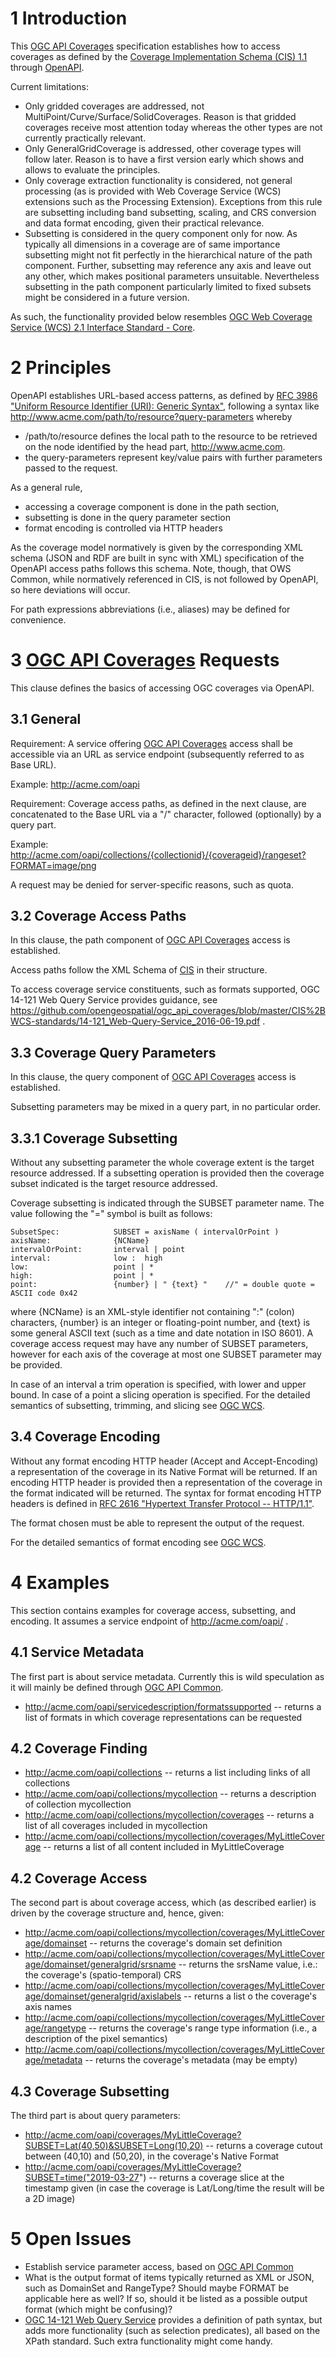 1 Introduction
==============

This [OGC API Coverages](https://github.com/opengeospatial/ogc_api_coverages) specification establishes how to access coverages as defined by the [Coverage Implementation Schema (CIS) 1.1](http://docs.opengeospatial.org/is/09-146r6/09-146r6.html) through [OpenAPI](https://www.openapis.org/).

Current limitations:

* Only gridded coverages are addressed, not MultiPoint/Curve/Surface/SolidCoverages. Reason is that gridded coverages receive most attention today whereas the other types are not currently practically relevant.
* Only GeneralGridCoverage is addressed, other coverage types will follow later. Reason is to have a first version early which shows and allows to evaluate the principles.
* Only coverage extraction functionality is considered, not general processing (as is provided with Web Coverage Service (WCS) extensions such as the Processing Extension). Exceptions from this rule are subsetting including band subsetting, scaling, and CRS conversion and data format encoding, given their practical relevance.
* Subsetting is considered in the query component only for now. As typically all dimensions in a coverage are of same importance subsetting might not fit perfectly in the hierarchical nature of the path component. Further, subsetting may reference any axis and leave out any other, which makes positional parameters unsuitable. Nevertheless subsetting in the path component particularly limited to fixed subsets might be considered in a future version.

As such, the functionality provided below resembles [OGC Web Coverage Service (WCS) 2.1 Interface Standard - Core](http://docs.opengeospatial.org/is/17-089r1/17-089r1.html).

2 Principles
============

OpenAPI establishes URL-based access patterns, as defined by [RFC 3986 "Uniform Resource Identifier (URI): Generic Syntax"](https://tools.ietf.org/html/rfc3986), following a syntax like
        http://www.acme.com/path/to/resource?query-parameters
whereby

* /path/to/resource defines the local path to the resource to be retrieved on the node identified by the head part, http://www.acme.com.
* the query-parameters represent key/value pairs with further parameters passed to the request.

As a general rule,

* accessing a coverage component is done in the path section,
* subsetting is done in the query parameter section
* format encoding is controlled via HTTP headers

As the coverage model normatively is given by the corresponding XML schema (JSON and RDF are built in sync with XML) specification of the OpenAPI access paths follows this schema. Note, though, that OWS Common, while normatively
referenced in CIS, is not followed by OpenAPI, so here deviations will occur.

For path expressions abbreviations (i.e., aliases) may be defined for convenience.

3 [OGC API Coverages](https://github.com/opengeospatial/ogc_api_coverages) Requests
===================================================================================

This clause defines the basics of accessing OGC coverages via OpenAPI.

3.1 General
-----------

Requirement:
A service offering [OGC API Coverages](https://github.com/opengeospatial/ogc_api_coverages) access shall be accessible via an URL as service endpoint (subsequently referred to as Base URL).

Example:
        http://acme.com/oapi

Requirement:
Coverage access paths, as defined in the next clause, are concatenated to the Base URL via a "/" character, followed (optionally) by a query part.

Example:
        http://acme.com/oapi/collections/{collectionid}/{coverageid}/rangeset?FORMAT=image/png

A request may be denied for server-specific reasons, such as quota.

3.2 Coverage Access Paths
-------------------------

In this clause, the path component of [OGC API Coverages](https://github.com/opengeospatial/ogc_api_coverages) access is established.

Access paths follow the XML Schema of [CIS](http://docs.opengeospatial.org/is/09-146r6/09-146r6.html) in their structure.

To access coverage service constituents, such as formats supported, OGC 14-121 Web Query Service provides guidance, see https://github.com/opengeospatial/ogc_api_coverages/blob/master/CIS%2BWCS-standards/14-121_Web-Query-Service_2016-06-19.pdf .

3.3 Coverage Query Parameters
-----------------------------

In this clause, the query component of [OGC API Coverages](https://github.com/opengeospatial/ogc_api_coverages) access is established.

Subsetting parameters may be mixed in a query part, in no particular order.

3.3.1 Coverage Subsetting
-------------------------

Without any subsetting parameter the whole coverage extent is the target resource addressed. If a subsetting operation is provided then the coverage subset indicated is the target resource addressed.

Coverage subsetting is indicated through the SUBSET parameter name. The value following the "=" symbol is built as follows:

    SubsetSpec:            SUBSET = axisName ( intervalOrPoint )
    axisName:              {NCName}
    intervalOrPoint:       interval | point
    interval:              low :  high
    low:                   point | *
    high:                  point | *
    point:                 {number} | " {text} "    //" = double quote = ASCII code 0x42

where {NCName} is an XML-style identifier not containing ":" (colon) characters, {number} is an integer or floating-point number, and {text} is some general ASCII text (such as a time and date notation in ISO 8601). A coverage access request may have any number of SUBSET parameters, however for each axis of the coverage at most one SUBSET parameter may be provided.

In case of an interval a trim operation is specified, with lower and upper bound. In case of a point a slicing operation is specified. For the detailed semantics of subsetting, trimming, and slicing see [OGC WCS](http://docs.opengeospatial.org/is/17-089r1/17-089r1.html).


3.4 Coverage Encoding
-----------------------

Without any format encoding HTTP header (Accept and Accept-Encoding) a representation of the coverage in its Native Format will be returned. If an encoding HTTP header is provided then a representation of the coverage in the format indicated will be returned.
The syntax for format encoding HTTP headers is defined in [RFC 2616 "Hypertext Transfer Protocol -- HTTP/1.1"](https://tools.ietf.org/html/rfc2616).

The format chosen must be able to represent the output of the request.

For the detailed semantics of format encoding see [OGC WCS](http://docs.opengeospatial.org/is/17-089r1/17-089r1.html).

4 Examples
==========

This section contains examples for coverage access, subsetting, and encoding. It assumes a service endpoint of http://acme.com/oapi/ .

4.1 Service Metadata
--------------------

The first part is about service metadata. Currently this is wild speculation as it will mainly be defined through [OGC API Common](https://github.com/opengeospatial/oapi_common).

* http://acme.com/oapi/servicedescription/formatssupported  -- returns a list of formats in which coverage representations can be requested

4.2 Coverage Finding
--------------------

* http://acme.com/oapi/collections  -- returns a list including links of all collections
* http://acme.com/oapi/collections/mycollection  -- returns a description of collection mycollection
* http://acme.com/oapi/collections/mycollection/coverages  --  returns a list of all coverages included in mycollection
* http://acme.com/oapi/collections/mycollection/coverages/MyLittleCoverage  --  returns a list of all content included in MyLittleCoverage


4.2 Coverage Access
-------------------

The second part is about coverage access, which (as described earlier) is driven by the coverage structure and, hence, given:

* http://acme.com/oapi/collections/mycollection/coverages/MyLittleCoverage/domainset  -- returns the coverage's domain set definition
* http://acme.com/oapi/collections/mycollection/coverages/MyLittleCoverage/domainset/generalgrid/srsname  -- returns the srsName value, i.e.: the coverage's (spatio-temporal) CRS
* http://acme.com/oapi/collections/mycollection/coverages/MyLittleCoverage/domainset/generalgrid/axislabels  -- returns a list o the coverage's axis names
* http://acme.com/oapi/collections/mycollection/coverages/MyLittleCoverage/rangetype  -- returns the coverage's range type information (i.e., a description of the pixel semantics)
* http://acme.com/oapi/collections/mycollection/coverages/MyLittleCoverage/metadata  -- returns the coverage's metadata (may be empty)

4.3 Coverage Subsetting
-----------------------

The third part is about query parameters:

* http://acme.com/oapi/coverages/MyLittleCoverage?SUBSET=Lat(40,50)&SUBSET=Long(10,20)  -- returns a coverage cutout between (40,10) and (50,20), in the coverage's Native Format
* http://acme.com/oapi/coverages/MyLittleCoverage?SUBSET=time("2019-03-27")  -- returns a coverage slice at the timestamp given (in case the coverage is Lat/Long/time the result will be a 2D image)


5 Open Issues
=============

* Establish service parameter access, based on [OGC API Common](https://github.com/opengeospatial/oapi_common)
* What is the output format of items typically returned as XML or JSON, such as DomainSet and RangeType? Should maybe FORMAT be applicable here as well? If so, should it be listed as a possible output format (which might be confusing)?
* [OGC 14-121 Web Query Service](https://github.com/opengeospatial/ogc_api_coverages/blob/master/CIS%2BWCS-standards/14-121_Web-Query-Service_2016-06-19.pdf) provides a definition of path syntax, but adds more functionality (such as selection predicates), all based on the XPath standard. Such extra functionality might come handy.
